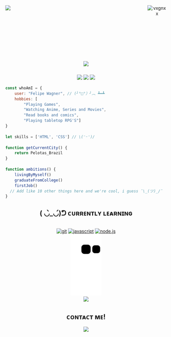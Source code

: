 <header>
  <a href="#"><img align="right" width="12%" src="https://komarev.com/ghpvc/?username=vxgnxx&label=Visitors&color=7f3ace&style=for-the-badge" alt="vxgnxx"/></a>
  <a href="#"><img align="left" width="30%" src="https://spotify-github-profile.vercel.app/api/view?uid=22xn5kvdb3t4uqq23v5s3anci&cover_image=true&theme=natemoo-re&bar_color=7f3ace&bar_color_cover=false"/></a>
</header>

<br><br><br><br>

<main>
  <div align="center">
    <h1><a href="#"><img src="https://readme-typing-svg.herokuapp.com?duration=7500&color=7F3ACE&center=true&vCenter=true&width=235&height=25&lines=%CA%8F%E1%B4%8F%E1%B4%8F%2C+%C9%AA%E2%80%99%E1%B4%8D+%E1%B4%A1%E1%B4%80%C9%A2%C9%B4%E1%B4%87%CA%80+%7B%E2%80%A2%CC%83_%E2%80%A2%7D"/></a></h1>
    <a href="#"><img height="150em" src="https://github-readme-stats.vercel.app/api?username=vxgnxx&show_icons=true&theme=midnight-purple&include_all_commits=true&count_private=true&hide_border=true"/></a>
    <a href="#"><img height="150em" src="https://github-readme-stats.vercel.app/api/top-langs/?username=vxgnxx&layout=compact&langs_count=7&theme=midnight-purple&hide_border=true"/></a>
    <a href="#"><img height="175em" src="https://github-readme-streak-stats.herokuapp.com?user=Vxgnxx&theme=midnight-purple&hide_border=true&date_format=j%20M%5B%20Y%5D"/></a>
  </div>

  ```javascript
  const whoAmI = {
      user: "Felipe Wagner", // (╯°□°）╯︵ ┻━┻
      hobbies: [
          "Playing Games",
          "Watching Anime, Series and Movies",
          "Read books and comics",
          "Playing tabletop RPG'S"]
  }
  
  let skills = ['HTML', 'CSS'] // \(ᵔᵕᵔ)/
    
  function getCurrentCity() {
      return Pelotas_Brazil
  }
    
  function ambitions() {
      livingByMyself()
      graduateFromCollege()
      firstJob()
    // Add like 10 other things here and we're cool, i guess ¯\_(ツ)_/¯
  } 
  ```

  <div align="center">
    <h2>( ◡̀_◡́)ᕤ ᴄᴜʀʀᴇɴᴛʟʏ ʟᴇᴀʀɴɪɴɢ</h2>
    <br>
    <a href="#"><img alt="git" height="40" width="53.3" src="https://cdn.jsdelivr.net/gh/devicons/devicon/icons/git/git-plain.svg"/></a>
    <a href="#"><img alt="javascript" height="40" width="53.3" src="https://cdn.jsdelivr.net/gh/devicons/devicon/icons/javascript/javascript-original.svg"/></a>
    <a href="#"><img alt="node.js" height="40" width="53.3" src="https://cdn.jsdelivr.net/gh/devicons/devicon/icons/nodejs/nodejs-original.svg"/></a>
    <br>
    <img src="https://github.com/vxgnxx/vxgnxx/blob/output/github-contribution-grid-snake.svg?color_snake=#7f3ace&color_dots=#000000,#01311f,#034525,#0f6d31,#00c647"/>
    <br>
    <a href="#"><img src="https://activity-graph.herokuapp.com/graph?username=vxgnxx&bg_color=0a0c1000&color=f0f3f6&line=7f3ace&point=7f3ace&area=false&hide_border=true"/></a>
  </div>

  <div align="center">
    <h2>ᴄᴏɴᴛᴀᴄᴛ ᴍᴇ!</h2>
    <a href="https://linktr.ee/vxgnxx" target="_blank"><img src="https://img.shields.io/badge/linktree-000000?style=for-the-badge&logo=linktree&logoColor=white"></a>
  </div>
</main>

